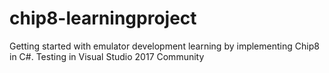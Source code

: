 # chip8-learningproject
Getting started with emulator development learning by implementing Chip8 in C#.
Testing in Visual Studio 2017 Community